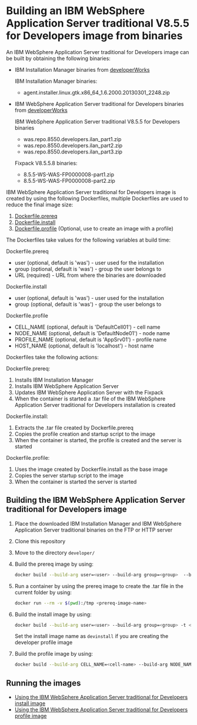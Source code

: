 # Building an IBM WebSphere Application Server traditional V8.5.5 for Developers image from binaries

An IBM WebSphere Application Server traditional for Developers image can be built by obtaining the following binaries:
* IBM Installation Manager binaries from [developerWorks](http://www.ibm.com/developerworks/downloads/ws/wasdevelopers/)

  IBM Installation Manager binaries:
  * agent.installer.linux.gtk.x86_64_1.6.2000.20130301_2248.zip

* IBM WebSphere Application Server traditional for Developers binaries from [developerWorks](http://www.ibm.com/developerworks/downloads/ws/wasdevelopers)

  IBM WebSphere Application Server traditional V8.5.5 for Developers binaries
  * was.repo.8550.developers.ilan_part1.zip
  * was.repo.8550.developers.ilan_part2.zip
  * was.repo.8550.developers.ilan_part3.zip

  Fixpack V8.5.5.8 binaries:
  * 8.5.5-WS-WAS-FP0000008-part1.zip
  * 8.5.5-WS-WAS-FP0000008-part2.zip

IBM WebSphere Application Server traditional for Developers image is created by using the following Dockerfiles, multiple Dockerfiles are used to reduce the final image size:

1. [Dockerfile.prereq](Dockerfile.prereq)
2. [Dockerfile.install](Dockerfile.install)
3. [Dockerfile.profile](Dockerfile.profile) (Optional, use to create an image with a profile) 

The Dockerfiles take values for the following variables at build time:

Dockerfile.prereq
* user (optional, default is 'was') - user used for the installation                                                                   
* group (optional, default is 'was') - group the user belongs to
* URL (required) - URL from where the binaries are downloaded

Dockerfile.install
* user (optional, default is 'was') - user used for the installation                                                                     
* group (optional, default is 'was') - group the user belongs to

Dockerfile.profile
* CELL_NAME (optional, default is 'DefaultCell01') - cell name                                                                             
* NODE_NAME (optional, default is 'DefaultNode01') - node name                                                                                     
* PROFILE_NAME (optional, default is 'AppSrv01') - profile name                                                                           
* HOST_NAME (optional, default is 'localhost') - host name 


Dockerfiles take the following actions:

Dockerfile.prereq:

1. Installs IBM Installation Manager
2. Installs IBM WebSphere Application Server 
3. Updates IBM WebSphere Application Server with the Fixpack
4. When the container is started a .tar file of the IBM WebSphere Application Server traditional for Developers installation is created

Dockerfile.install:
                                                                                                           
1. Extracts the .tar file created by Dockerfile.prereq
2. Copies the profile creation and startup script to the image
3. When the container is started, the profile is created and the server is started

Dockerfile.profile:                                                                                  
                                                                                                                        
1. Uses the image created by Dockerfile.install as the base image                           
2. Copies the server startup script to the image                                
3. When the container is started the server is started      

## Building the IBM WebSphere Application Server traditional for Developers image

1. Place the downloaded IBM Installation Manager and IBM WebSphere Application Server traditional binaries on the FTP or HTTP server
2. Clone this repository
3. Move to the directory `developer/`
4. Build the prereq image by using:

    ```bash
    docker build --build-arg user=<user> --build-arg group=<group>  --build-arg URL=<URL> -t <prereq-image-name> -f Dockerfile.prereq .
    ```

5. Run a container by using the prereq image to create the .tar file in the current folder by using:

    ```bash
    docker run --rm -v $(pwd):/tmp <prereq-image-name>
    ```

6. Build the install image by using:       

    ```bash
    docker build --build-arg user=<user> --build-arg group=<group> -t <install-image-name> -f Dockerfile.install .
    ```
    Set the install image name as `devinstall` if you are creating the developer profile image 

7. Build the profile image by using:                                                                                                 
                                                                                                                                       
    ```bash                                                                                                                            
    docker build --build-arg CELL_NAME=<cell-name> --build-arg NODE_NAME=<node-name> --build-arg PROFILE_NAME=<profile-name> --build-arg HOST_NAME=<host-name> -t <profile-image-name> -f Dockerfile.profile .                              
    ``` 

## Running the images                                                                                                                           
                                                                                                                                                
* [Using the IBM WebSphere Application Server traditional for Developers install image](Run-install-image.md)                                                                                               
* [Using the IBM WebSphere Application Server traditional for Developers profile image](Run-profile-image.md)       

